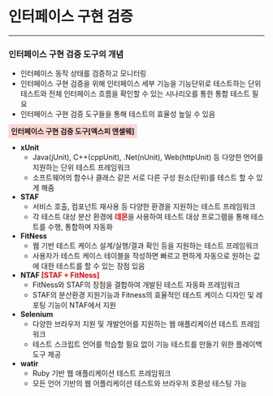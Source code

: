 # 인터페이스 구현 검증

---

### 인터페이스 구현 검증 도구의 개념
- 인터페이스 동작 상태를 검증하고 모니터링
- 인터페이스 구현 검증을 위해 인터페이스 세부 기능을 기능단위로 테스트하는 단위 테스트와 전체 인터페이스 흐름을 확인할 수 있는 시나리오를 통한 통합 테스트 필요
- 인터페이스 구현 검증 도구들을 통해 테스트의 효율성 높일 수 있음

<strong style="background: #FFD5D2; padding: 5px;">인터페이스 구현 검증 도구[엑스피 엔셀웨]</strong>
- **xUnit**
  - Java(jUnit), C++(cppUnit), \.Net(nUnit), Web(httpUnit) 등 다양한 언어를 지원하는 단위 테스트 프레임워크
  - 소프트웨어의 함수나 클래스 같은 서로 다른 구성 원소(단위)를 테스트 할 수 있게 해줌
- **STAF**
  - 서비스 호출, 컴포넌트 재사용 등 다양한 환경을 지원하는 테스트 프레임워크
  - 각 테스트 대상 분산 환경에 <strong style="color:red">데몬</strong>을 사용하여 테스트 대상 프로그램을 통해 테스트를 수행, 통합하며 자동화
- **FitNess**
  - 웹 기반 테스트 케이스 설계/실행/결과 확인 등을 지원하는 테스트 프레임워크
  - 사용자가 테스트 케이스 테이블을 작성하면 빠르고 편하게 자동으로 원하는 값에 대한 테스트를 할 수 있는 장점 있음
- **NTAF <strong style="color:red">[STAF + FitNess]</strong>**
  - FitNess와 STAF의 장점을 결합하여 개발된 테스트 자동화 프레임워크
  - STAF의 분산환경 지원기능과 Fitness의 효율적인 테스트 케이스 디자인 및 레포팅 기능이 NTAF에서 지원
- **Selenium**
  - 다양한 브라우저 지원 및 개발언어를 지원하는 웹 애플리케이션 테스트 프레임워크
  - 테스트 스크립트 언어를 학습할 필요 없이 기능 테스트를 만들기 위한 플레이백 도구 제공
- **watir**
  - Ruby 기반 웹 애플리케이션 테스트 프레임워크
  - 모든 언어 기반의 웹 어플리케이션 테스트와 브라우저 호환성 테스팅 가능